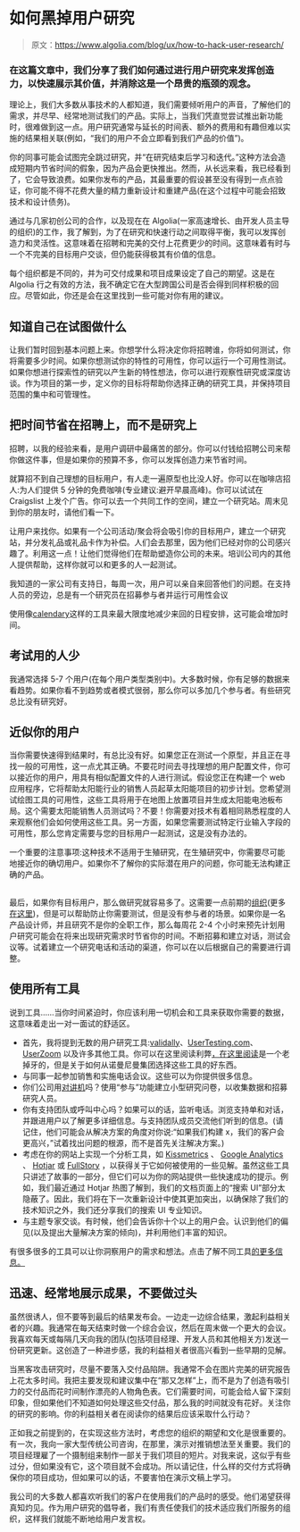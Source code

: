 # 如何黑掉用户研究

> 原文：<https://www.algolia.com/blog/ux/how-to-hack-user-research/>

### [](#in-this-article-we%e2%80%99re-sharing-how-we%e2%80%99re-getting-creative-with-conducting-user-research-to-show-its-value-quickly-and-dispel-notions-that-it%e2%80%99s-an-expensive-bottleneck)在这篇文章中，我们分享了我们如何通过进行用户研究来发挥创造力，以快速展示其价值，并消除这是一个昂贵的瓶颈的观念。

理论上，我们大多数从事技术的人都知道，我们需要倾听用户的声音，了解他们的需求，并尽早、经常地测试我们的产品。实际上，当我们凭直觉尝试推出新功能时，很难做到这一点。用户研究通常与延长的时间表、额外的费用和有趣但难以实施的结果相关联(例如，“我们的用户不会立即看到我们产品的价值”)。

你的同事可能会试图完全跳过研究，并“在研究结束后学习和迭代。”这种方法会造成短期内节省时间的假象，因为产品会更快推出。然而，从长远来看，我已经看到了，它会导致浪费。如果你发布的产品，其最重要的假设甚至没有得到一点点验证，你可能不得不花费大量的精力重新设计和重建产品(在这个过程中可能会招致技术和设计债务)。

通过与几家初创公司的合作，以及现在在 Algolia(一家高速增长、由开发人员主导的组织)的工作，我了解到，为了在研究和快速行动之间取得平衡，我可以发挥创造力和灵活性。这意味着在招聘和完美的交付上花费更少的时间。这意味着有时与一个不完美的目标用户交谈，但仍能获得极其有价值的信息。

每个组织都是不同的，并为可交付成果和项目成果设定了自己的期望。这是在 Algolia 行之有效的方法，我不确定它在大型跨国公司是否会得到同样积极的回应。尽管如此，你还是会在这里找到一些可能对你有用的建议。

## [](#know-what-you%e2%80%99re-trying-to-do)知道自己在试图做什么

让我们暂时回到基本问题上来。你想学什么将决定你将招聘谁，你将如何测试，你将需要多少时间。如果你想测试你的特性的可用性，你可以运行一个可用性测试。如果你想进行探索性的研究以产生新的特性想法，你可以进行观察性研究或深度访谈。作为项目的第一步，定义你的目标将帮助你选择正确的研究工具，并保持项目范围的集中和可管理性。

## [](#save-time-on-recruitment-not-on-research)把时间节省在招聘上，而不是研究上

招聘，以我的经验来看，是用户调研中最痛苦的部分。你可以付钱给招聘公司来帮你做这件事，但是如果你的预算不多，你可以发挥创造力来节省时间。

就算招不到自己理想的目标用户，有人走一遍原型也比没人好。你可以在咖啡店招人:为人们提供 5 分钟的免费咖啡(专业建议:避开早晨高峰)。你可以试试在 Craigslist 上发个广告。你可以去一个共同工作的空间，建立一个研究站。周末见到你的朋友时，请他们看一下。

让用户来找你。如果有一个公司活动/聚会将会吸引你的目标用户，建立一个研究站，并分发礼品或礼品卡作为补偿。人们会去那里，因为他们已经对你的公司感兴趣了。利用这一点！让他们觉得他们在帮助塑造你公司的未来。培训公司内的其他人提供帮助，这样你就可以和更多的人一起测试。

我知道的一家公司有支持日，每周一次，用户可以亲自来回答他们的问题。在支持人员的旁边，总是有一个研究员在招募参与者并运行可用性会议

使用像[calendary](https://calendly.com/)这样的工具来最大限度地减少来回的日程安排，这可能会增加时间。

## [](#test-with-fewer-people)考试用的人少

我通常选择 5-7 个用户(在每个用户类型类别中)。大多数时候，你有足够的数据来看趋势。如果你看不到趋势或者模式很弱，那么你可以多加几个参与者。有些研究总比没有研究好。

## [](#approximate-your-user)近似你的用户

当你需要快速得到结果时，有总比没有好。如果您正在测试一个原型，并且正在寻找一般的可用性，这一点尤其正确。不要花时间去寻找理想的用户配置文件，你可以接近你的用户，用具有相似配置文件的人进行测试。假设您正在构建一个 web 应用程序，它将帮助太阳能行业的销售人员起草太阳能项目的初步计划。您希望测试绘图工具的可用性，这些工具将用于在地图上放置项目并生成太阳能电池板布局。这个需要太阳能销售人员测试吗？不要！你需要对技术有着相同熟悉程度的人来观察他们会如何使用这些工具。另一方面，如果您需要测试特定行业输入字段的可用性，那么您肯定需要与您的目标用户一起测试，这是没有办法的。

一个重要的注意事项:这种技术不适用于生殖研究，在生殖研究中，你需要尽可能地接近你的确切用户。如果你不了解你的实际潜在用户的问题，你可能无法构建正确的产品。

## [](#abc%e2%80%8a%e2%80%94%e2%80%8aalways-be-conducting)

最后，如果你有目标用户，那么做研究就容易多了。这需要一点前期的[组织](https://blog.airtable.com/how-to-build-a-ux-research-system-that-runs-on-autopilot/)(更多[在这里](https://segment.com/blog/creating-a-user-research-program-that-drives-itself/))，但是可以帮助防止你需要测试，但是没有参与者的场景。如果你是一名产品设计师，并且研究不是你的全职工作，那么每周花 2-4 个小时来预先计划用户研究可能会在将来出现研究需求时节省你的时间。不断招募和建立对话，测试会议等。试着建立一个研究电话和活动的渠道，你可以在以后根据自己的需要进行调整。

## [](#use-all-the-tools)使用所有工具

说到工具……当你时间紧迫时，你应该利用一切机会和工具来获取你需要的数据，这意味着走出一对一面试的舒适区。

*   首先，我将提到无数的用户研究工具:[validally](https://validately.com/)、[UserTesting.com](https://www.usertesting.com/)、 [UserZoom](https://www.userzoom.com/) 以及许多其他工具。你可以在这里阅读利弊[，在这里](https://www.justinmind.com/blog/usability-testing-prototyping-7-best-user-testing-tools/)[阅读](https://www.nngroup.com/articles/unmoderated-user-testing-tools/)是一个老掉牙的，但是关于如何从诺曼尼曼集团选择这些工具的好东西。
*   与同事一起参加销售和实施电话会议。这些可以为你提供很多信息。
*   你们公司用[对讲机](https://www.intercom.com/)吗？使用“参与”功能建立小型研究问卷，以收集数据和招募研究人员。
*   你有支持团队或呼叫中心吗？如果可以的话，监听电话。浏览支持单和对话，并跟进用户以了解更多详细信息。与支持团队成员交流他们听到的信息。(请记住，他们可能会从解决方案的角度对你说:“如果我们构建 x，我们的客户会更高兴，”试着找出问题的根源，而不是首先关注解决方案。)
*   考虑在你的网站上实现一个分析工具，如 [Kissmetrics](https://www.kissmetrics.com/) 、 [Google Analytics](https://www.google.com/analytics/analytics/#?modal_active=none) 、 [Hotjar](https://www.hotjar.com/) 或 [FullStory](https://www.fullstory.com/) ，以获得关于它如何被使用的一些见解。虽然这些工具只讲述了故事的一部分，但它们可以为你的网站提供一些快速成功的提示。例如，我们最近通过 Hotjar 热图了解到，我们的文档页面上的“搜索 UI”部分太隐蔽了。因此，我们将在下一次重新设计中使其更加突出，以确保除了我们的技术知识之外，我们还分享我们的搜索 UI 专业知识。
*   与主题专家交谈。有时候，他们会告诉你十个以上的用户会。认识到他们的偏见(以及提出大量解决方案的倾向)，并利用他们丰富的知识。

有很多很多的工具可以让你洞察用户的需求和想法。点击了解不同工具[的更多信息。](https://blog.airtable.com/43-ux-research-tools-for-optimizing-your-product/)

## [](#show-results-quickly-often%e2%80%8a%e2%80%94%e2%80%8aand-don%e2%80%99t-overdo-it)迅速、经常地展示成果，不要做过头

虽然很诱人，但不要等到最后的结果发布会。一边走一边综合结果，激起利益相关者的兴趣。我通常在每天结束时做一个综合会议，然后在周末做一个更大的会议。我喜欢每天或每隔几天向我的团队(包括项目经理、开发人员和其他相关方)发送一份研究更新。这创造了一种进步感，我的利益相关者很高兴看到一些早期的见解。

当黑客攻击研究时，尽量不要落入交付品陷阱。我通常不会在图片完美的研究报告上花太多时间。我把主要发现和建议集中在“那又怎样”上，而不是为了创造有吸引力的交付品而花时间制作漂亮的人物角色表。它们需要时间，可能会给人留下深刻印象，但如果他们不知道如何处理这些交付品，那么我的时间就没有花好。关注你的研究的影响。你的利益相关者在阅读你的结果后应该采取什么行动？

正如我之前提到的，在实现这些方法时，考虑您的组织的期望和文化是很重要的。有一次，我向一家大型传统公司咨询，在那里，演示对推销想法至关重要。我们的项目经理雇了一个摄制组来制作一部关于我们项目的短片。对我来说，这似乎有些过分，但如果没有它，这个项目就不会成功。所以请记住，什么样的交付方式将确保你的项目成功，但如果可以的话，不要害怕在演示文稿上学习。

我公司的大多数人都喜欢听我们的客户在使用我们的产品时的感受。他们渴望获得真知灼见。作为用户研究的倡导者，我们有责任使我们的技术适应我们所服务的组织，这样我们就能不断地给用户发言权。